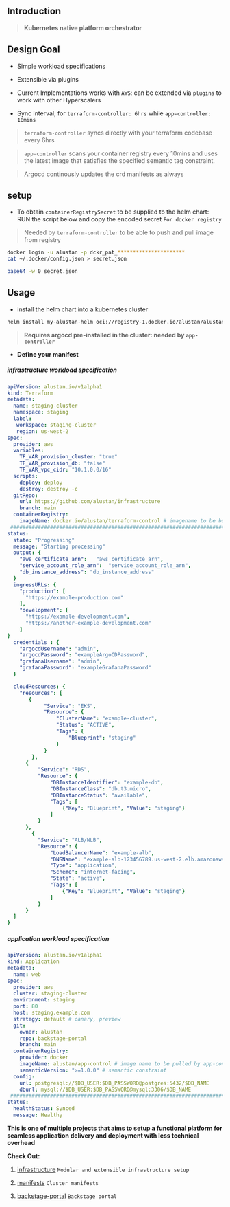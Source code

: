 ## Introduction

> **Kubernetes native platform orchestrator**

## Design Goal

- Simple workload specifications

- Extensible via plugins

- Current Implementations works with `AWS`: can be extended via `plugins` to work with other Hyperscalers

- Sync interval; for `terraform-controller: 6hrs`  while `app-controller: 10mins`

> `terraform-controller` syncs directly with your terraform codebase every 6hrs  

> `app-controller` scans your container registry every 10mins and uses the latest image that satisfies the specified semantic tag constraint. 

> Argocd continously updates the crd manifests as always

## setup

- To obtain `containerRegistrySecret` to be supplied to the helm chart: RUN the script below and copy the encoded secret `For docker registry`

> Needed by `terraform-controller` to be able to push and pull image from registry

```sh
docker login -u alustan -p dckr_pat_**********************
cat ~/.docker/config.json > secret.json

base64 -w 0 secret.json
```

## Usage

- install the helm chart into a kubernetes cluster

```sh
helm install my-alustan-helm oci://registry-1.docker.io/alustan/alustan-helm --version <version>
```

> **Requires argocd pre-installed in the cluster: needed by `app-controller`**

- **Define your manifest**

##### infrastructure workload specification

```yaml
apiVersion: alustan.io/v1alpha1
kind: Terraform
metadata:
  name: staging-cluster
  namespace: staging
  label:
   workspace: staging-cluster
   region: us-west-2
spec:
  provider: aws
  variables:
    TF_VAR_provision_cluster: "true"
    TF_VAR_provision_db: "false"
    TF_VAR_vpc_cidr: "10.1.0.0/16"
  scripts:
    deploy: deploy
    destroy: destroy -c
  gitRepo:
    url: https://github.com/alustan/infrastructure
    branch: main
  containerRegistry:
    imageName: docker.io/alustan/terraform-control # imagename to be built by the controller
 ###################################################################################   
status:
  state: "Progressing"
  message: "Starting processing"
  output: {
    "aws_certificate_arn":   "aws_certificate_arn",
    "service_account_role_arn":  "service_account_role_arn",
    "db_instance_address": "db_instance_address"
  }
  ingressURLs: {
    "production": [
      "https://example-production.com"
    ],
    "development": [
      "https://example-development.com",
      "https://another-example-development.com"
    ]
}
  credentials : {
    "argocdUsername": "admin",
    "argocdPassword": "exampleArgoCDPassword",
    "grafanaUsername": "admin",
    "grafanaPassword": "exampleGrafanaPassword"
  }

  cloudResources: {
    "resources": [
       {
            "Service": "EKS",
            "Resource": {
                "ClusterName": "example-cluster",
                "Status": "ACTIVE",
                "Tags": {
                    "Blueprint": "staging"
                }
            }
        },
      {
          "Service": "RDS",
          "Resource": {
              "DBInstanceIdentifier": "example-db",
              "DBInstanceClass": "db.t3.micro",
              "DBInstanceStatus": "available",
              "Tags": [
                  {"Key": "Blueprint", "Value": "staging"}
              ]
          }
      },
        {
          "Service": "ALB/NLB",
          "Resource": {
              "LoadBalancerName": "example-alb",
              "DNSName": "example-alb-123456789.us-west-2.elb.amazonaws.com",
              "Type": "application",
              "Scheme": "internet-facing",
              "State": "active",
              "Tags": [
                  {"Key": "Blueprint", "Value": "staging"}
              ]
          }
      }
  ]
}
```

##### application workload specification

```yaml
apiVersion: alustan.io/v1alpha1
kind: Application
metadata:
  name: web
spec:
  provider: aws
  cluster: staging-cluster
  environment: staging 
  port: 80 
  host: staging.example.com
  strategy: default # canary, preview
  git:
    owner: alustan
    repo: backstage-portal
    branch: main
  containerRegistry:
    provider: docker
    imageName: alustan/app-control # image name to be pulled by app-controller
    semanticVersion: ">=1.0.0" # semantic constraint
  config:
    url: postgresql://$DB_USER:$DB_PASSWORD@postgres:5432/$DB_NAME
    dburl: mysql://$DB_USER:$DB_PASSWORD@mysql:3306/$DB_NAME
 ###################################################################################  
status:
  healthStatus: Synced
  message: Healthy
```

**This is one of multiple projects that aims to setup a functional platform for seamless application delivery and deployment with less technical overhead**

**Check Out:**

1. [infrastructure](https://github.com/alustan/infrastructure) `Modular and extensible infrastructure setup`

2. [manifests](https://github.com/alustan/manifests) `Cluster manifests`

4. [backstage-portal](https://github.com/alustan/backstage-portal) `Backstage portal`
